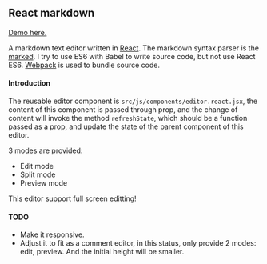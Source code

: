 ## React markdown

[Demo here.](http://leozdgao.github.io/react-markdown/)

A markdown text editor written in [React](https://facebook.github.io/react/). The markdown syntax parser is the [marked](https://github.com/chjj/marked).
I try to use ES6 with Babel to write source code, but not use React ES6.
[Webpack](https://webpack.github.io) is used to bundle source code.

#### Introduction

The reusable editor component is `src/js/components/editor.react.jsx`, the content of this component is passed through prop, and the change of content will invoke the method `refreshState`, which should be a function passed as a prop, and update the state of the parent component of this editor.

3 modes are provided:

- Edit mode
- Split mode
- Preview mode

This editor support full screen editting!

#### TODO

- Make it responsive.
- Adjust it to fit as a comment editor, in this status, only provide 2 modes: edit, preview. And the initial height will be smaller.
